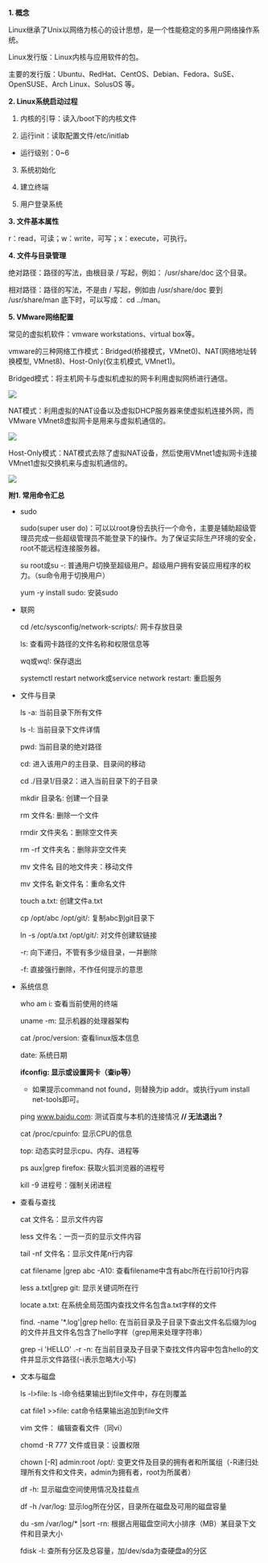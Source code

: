 **1. 概念**

Linux继承了Unix以网络为核心的设计思想，是一个性能稳定的多用户网络操作系统。

Linux发行版：Linux内核与应用软件的包。

主要的发行版：Ubuntu、RedHat、CentOS、Debian、Fedora、SuSE、OpenSUSE、Arch Linux、SolusOS 等。



**2. Linux系统启动过程**

1. 内核的引导：读入/boot下的内核文件

2. 运行init：读取配置文件/etc/initlab
   
- 运行级别：0~6
  
3. 系统初始化

4. 建立终端

5. 用户登录系统

   

**3. 文件基本属性**

r：read，可读；w：write，可写；x：execute，可执行。



**4. 文件与目录管理**

绝对路径：路径的写法，由根目录 / 写起，例如： /usr/share/doc 这个目录。

相对路径：路径的写法，不是由 / 写起，例如由 /usr/share/doc 要到 /usr/share/man 底下时，可以写成： cd ../man。



**5. VMware网络配置**

常见的虚拟机软件：vmware workstations、virtual box等。

vmware的三种网络工作模式：Bridged(桥接模式，VMnet0)、NAT(网络地址转换模型, VMnet8)、Host-Only(仅主机模式, VMnet1)。

Bridged模式：将主机网卡与虚拟机虚拟的网卡利用虚拟网桥进行通信。

![](..\img\01Bridged.png)

NAT模式：利用虚拟的NAT设备以及虚拟DHCP服务器来使虚拟机连接外网，而VMware VMnet8虚拟网卡是用来与虚拟机通信的。

![](..\img\02NAT.png)

Host-Only模式：NAT模式去除了虚拟NAT设备，然后使用VMnet1虚拟网卡连接VMnet1虚拟交换机来与虚拟机通信的。

![](..\img\03Host-Only.png)

**附1. 常用命令汇总**

- sudo

  sudo(super user do)：可以以root身份去执行一个命令，主要是辅助超级管理员完成一些超级管理员不能登录下的操作。为了保证实际生产环境的安全，root不能远程连接服务器。

  su root或su -: 普通用户切换至超级用户。超级用户拥有安装应用程序的权力。（su命令用于切换用户）

  yum -y install sudo: 安装sudo

  

- 联网

  cd /etc/sysconfig/network-scripts/: 网卡存放目录

  ls: 查看网卡路径的文件名称和权限信息等

  wq或wq!: 保存退出 

  systemctl restart network或service network restart: 重启服务

  

- 文件与目录

  ls -a: 当前目录下所有文件

  ls -l: 当前目录下文件详情

  pwd: 当前目录的绝对路径

  cd: 进入该用户的主目录、目录间的移动

  cd ./目录1/目录2：进入当前目录下的子目录

  mkdir 目录名: 创建一个目录

  rm 文件名: 删除一个文件

  rmdir 文件夹名：删除空文件夹

  rm -rf 文件夹名：删除非空文件夹

  mv 文件名 目的地文件夹：移动文件

  mv 文件名 新文件名：重命名文件

  touch a.txt: 创建文件a.txt

  cp /opt/abc /opt/git/: 复制abc到git目录下
  
  ln -s /opt/a.txt /opt/git/: 对文件创建软链接
  
  -r: 向下递归，不管有多少级目录，一并删除
  
  -f: 直接强行删除，不作任何提示的意思
  
  


- 系统信息

  who am i: 查看当前使用的终端

  uname -m: 显示机器的处理器架构

  cat /proc/version: 查看linux版本信息

  date: 系统日期

  **ifconfig: 显示或设置网卡（查ip等）**

  - 如果提示command not found，则替换为ip addr。或执行yum install net-tools即可。

  ping www.baidu.com: 测试百度与本机的连接情况 **// 无法退出？**

  cat /proc/cpuinfo: 显示CPU的信息

  top: 动态实时显示cpu、内存、进程等

  ps aux|grep firefox: 获取火狐浏览器的进程号

  kill -9 进程号：强制关闭进程

  

- 查看与查找

  cat 文件名：显示文件内容

  less 文件名：一页一页的显示文件内容

  tail -nf 文件名：显示文件尾n行内容

  cat filename |grep abc -A10: 查看filename中含有abc所在行前10行内容

  less a.txt|grep git: 显示关键词所在行
  
  locate a.txt: 在系统全局范围内查找文件名包含a.txt字样的文件
  
  find. -name '*.log'|grep hello: 在当前目录及子目录下查出文件名后缀为log的文件并且文件名包含了hello字样（grep用来处理字符串）
  
  grep -i 'HELLO' .-r -n: 在当前目录及子目录下查找文件内容中包含hello的文件并显示文件路径(-i表示忽略大小写)
  
  
  
- 文本与磁盘

	ls -l>file: ls -l命令结果输出到file文件中，存在则覆盖

	cat file1 >>file: cat命令结果输出追加到file文件

	vim 文件： 编辑查看文件（同vi）

	chomd -R 777 文件或目录：设置权限

	chown [-R] admin:root /opt/: 变更文件及目录的拥有者和所属组（-R递归处理所有文件和文件夹，admin为拥有者，root为所属者）

	df -h: 显示磁盘空间使用情况及挂载点

	df -h /var/log: 显示log所在分区，目录所在磁盘及可用的磁盘容量

	du -sm /var/log/* |sort -rn: 根据占用磁盘空间大小排序（MB）某目录下文件和目录大小

	fdisk -l: 查所有分区及总容量，加/dev/sda为查硬盘a的分区

	

	

	

	

	

	












